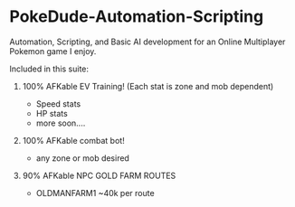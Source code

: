 # PokeDude-Automation-Scripting
Automation, Scripting, and Basic AI development for an Online Multiplayer Pokemon game I enjoy. 

Included in this suite: 

1. 100% AFKable EV Training! (Each stat is zone and mob dependent)
    + Speed stats 
    + HP stats 
    + more soon....
    
2. 100% AFKable combat bot! 
    + any zone or mob desired 
    
3. 90% AFKable NPC GOLD FARM ROUTES
    + OLDMANFARM1 ~40k per route
      
